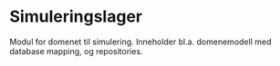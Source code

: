 # Simuleringslager

Modul for domenet til simulering. Inneholder bl.a. domenemodell med database mapping, og repositories.

